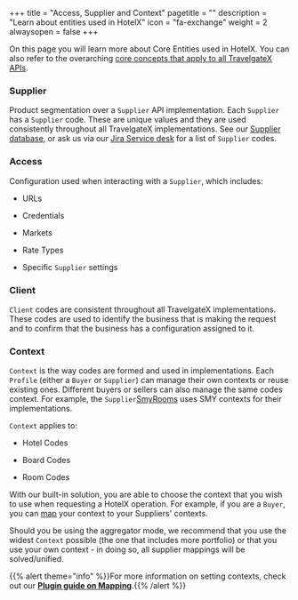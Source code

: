 +++
title = "Access, Supplier and Context"
pagetitle = ""
description = "Learn about entities used in HotelX"
icon = "fa-exchange"
weight = 2
alwaysopen = false
+++

On this page you will learn more about Core Entities used in HotelX. You can also refer to the overarching [core concepts that apply to all TravelgateX APIs](/getting-started/concepts/). 

### Supplier

Product segmentation over a `Supplier` API implementation. Each `Supplier` has a `Supplier` code. These are unique values and they are used consistently throughout all TravelgateX implementations. See our [Supplier database](https://www.travelgatex.com/partners/seller), or ask us via our [Jira Service desk](https://xmltravelgate.atlassian.net/servicedesk/customer/portal/7) for a list of `Supplier` codes.

### Access

Configuration used when interacting with a `Supplier`, which includes:

* URLs 

* Credentials 

* Markets 

* Rate Types 

* Specific `Supplier` settings 

### Client

`Client` codes are consistent throughout all TravelgateX implementations. These codes are used to identify the business that is making the request and to confirm that the business has a configuration assigned to it.

### Context

`Context` is the way codes are formed and used in implementations. Each `Profile` (either a `Buyer` or `Supplier`) can manage their own contexts or reuse existing ones. Different buyers or sellers can also manage the same codes context. For example, the `Supplier`[SmyRooms](https://www.travelgatex.com/partner/seller/smyrooms) uses SMY contexts for their implementations.

`Context` applies to:

* Hotel Codes 

* Board Codes 

* Room Codes 

With our built-in solution, you are able to choose the context that you wish to use when requesting a HotelX operation. For example, if you are a `Buyer`, you can [map](/hotelx/plugins/mappings) your context to your Suppliers' contexts.

Should you be using the aggregator mode, we recommend that you use the widest `Context` possible (the one that includes more portfolio) or that you use your own context - in doing so, all supplier mappings will be solved/unified.

{{% alert theme="info" %}}For more information on setting contexts, check out our <a href="/hotelx/plugins/mapping/">**Plugin guide on Mapping**</a>.{{% /alert %}}
